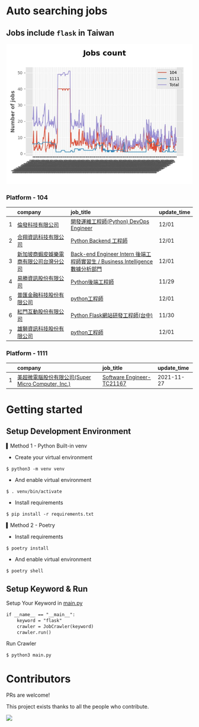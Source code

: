 # Auto searching jobs

## Jobs include `flask` in Taiwan 

 ![image](./doc/plot_img.jpg)


### Platform - 104


|    | company                                                                                  | job_title                                                                                                                    | update_time   |
|---:|:-----------------------------------------------------------------------------------------|:-----------------------------------------------------------------------------------------------------------------------------|:--------------|
|  1 | [倫發科技有限公司](https://www.104.com.tw/company/1a2x6biyl9?jobsource=jolist_d_date)            | [開發運維工程師(Python) DevOps Engineer](https://www.104.com.tw/job/70v91?jobsource=jolist_d_date)                                  | 12/01         |
|  2 | [合翔資訊科技有限公司](https://www.104.com.tw/company/1a2x6blmxr?jobsource=jolist_d_date)          | [Python Backend 工程師](https://www.104.com.tw/job/7fif4?jobsource=jolist_d_date)                                               | 12/01         |
|  3 | [新加坡商蝦皮娛樂電商有限公司台灣分公司](https://www.104.com.tw/company/1a2x6blcz2?jobsource=jolist_d_date) | [Back-end Engineer Intern 後端工程師實習生 / Business Intelligence 數據分析部門](https://www.104.com.tw/job/7ecrl?jobsource=jolist_d_date) | 12/01         |
|  4 | [易勝資訊股份有限公司](https://www.104.com.tw/company/1a2x6bj8og?jobsource=jolist_d_relevance)     | [Python後端工程師](https://www.104.com.tw/job/76vbt?jobsource=jolist_d_relevance)                                                 | 11/29         |
|  5 | [普匯金融科技股份有限公司](https://www.104.com.tw/company/1a2x6bkhzg?jobsource=jolist_d_date)        | [python工程師](https://www.104.com.tw/job/7ark5?jobsource=jolist_d_date)                                                        | 12/01         |
|  6 | [紅門互動股份有限公司](https://www.104.com.tw/company/oh4m67k?jobsource=jolist_d_relevance)        | [Python Flask網站研發工程師(台中)](https://www.104.com.tw/job/6kf9h?jobsource=jolist_d_relevance)                                     | 11/30         |
|  7 | [雄獅資訊科技股份有限公司](https://www.104.com.tw/company/13kq7dpk?jobsource=jolist_d_date)          | [python工程師](https://www.104.com.tw/job/71rxc?jobsource=jolist_d_date)                                                        | 12/01         |

### Platform - 1111


|    | company                                                                          | job_title                                                          | update_time   |
|---:|:---------------------------------------------------------------------------------|:-------------------------------------------------------------------|:--------------|
|  1 | [美超微電腦股份有限公司(Super Micro Computer, Inc.)](https://www.1111.com.tw/corp/9530088/) | [Software Engineer-TC21167](https://www.1111.com.tw/job/98544764/) | 2021-11-27    |



# Getting started
## Setup Development Environment
▍Method 1 - Python Built-in venv

- Create your virtual environment
```
$ python3 -m venv venv
```
- And enable virtual environment
```
$ . venv/bin/activate
```
- Install requirements
```
$ pip install -r requirements.txt 
```

▍Method 2 - Poetry
- Install requirements
```
$ poetry install
```
- And enable virtual environment
```
$ poetry shell
```

## Setup Keyword & Run

Setup Your Keyword in [main.py](./main.py#L88)
```
if __name__ == "__main__":
    keyword = "flask"
    crawler = JobCrawler(keyword)
    crawler.run()
```

Run Crawler
```
$ python3 main.py
```

# Contributors
PRs are welcome!

This project exists thanks to all the people who contribute.

<a href="https://github.com/hsuanchi/auto-search-flask-job/graphs/contributors">
  <img src="https://contrib.rocks/image?repo=hsuanchi/auto-search-flask-job"/>
</a>
